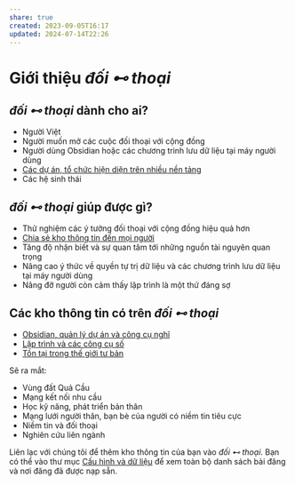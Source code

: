 ```yaml
---
share: true
created: 2023-09-05T16:17
updated: 2024-07-14T22:26
---
```

# Giới thiệu *đối ⊷ thoại* 
## *đối ⊷ thoại* dành cho ai?
- Người Việt
- Người muốn mở các cuộc đối thoại với cộng đồng
- Người dùng Obsidian hoặc các chương trình lưu dữ liệu tại máy người dùng 
- [Các dự án, tổ chức hiện diện trên nhiều nền tảng](/blog/NhiềuNềnTảng) 
- Các hệ sinh thái

## *đối ⊷ thoại* giúp được gì?
- Thử nghiệm các ý tưởng đối thoại với cộng đồng hiệu quả hơn 
- [Chia sẻ kho thông tin đến mọi người](/blog/ChiaSẻKhoThôngTin) 
- Tăng độ nhận biết và sự quan tâm tới những nguồn tài nguyên quan trọng 
- Nâng cao ý thức về quyền tự trị dữ liệu và các chương trình lưu dữ liệu tại máy người dùng
- Nâng đỡ người còn cảm thấy lập trình là một thứ đáng sợ

## Các kho thông tin có trên *đối ⊷ thoại*
- [Obsidian, quản lý dự án và công cụ nghĩ](https://obsidian.quảcầu.cc/?utm_source=W+Giới+thiệu+đối+⊷+thoại&utm_medium=Website&utm_campaign=&utm_content=&utm_term=)
- [Lập trình và các công cụ số](https://lậptrình.quảcầu.cc/?utm_source=W+Giới+thiệu+đối+⊷+thoại&utm_medium=Website&utm_campaign=&utm_content=&utm_term=)
- [Tồn tại trong thế giới tư bản](https://kiếmtiền.quảcầu.cc/?utm_source=W+Giới+thiệu+đối+⊷+thoại&utm_medium=Website&utm_campaign=&utm_content=&utm_term=)

Sẽ ra mắt:
- Vùng đất Quả Cầu
- Mạng kết nối nhu cầu
- Học kỹ năng, phát triển bản thân
- Mạng lưới người thân, bạn bè của người có niềm tin tiêu cực
- Niềm tin và đối thoại
- Nghiên cứu liên ngành

Liên lạc với chúng tôi để thêm kho thông tin của bạn vào *đối ⊷ thoại*. Bạn có thể vào thư mục [Cấu hình và dữ liệu](https://doi-thoai.deno.dev/Cấu%20hình%20và%20dữ%20liệu.1n.1) để xem toàn bộ danh sách bài đăng và nơi đăng đã được nạp sẵn.

